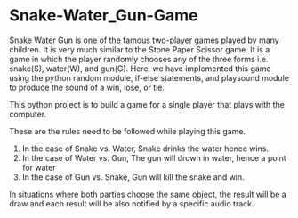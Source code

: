 # Snake-Water_Gun-Game

Snake Water Gun is one of the famous two-player games played by many children. It is very much similar to the Stone Paper Scissor game. 
It is a game in which the player randomly chooses any of the three forms i.e. snake(S), water(W), and gun(G). Here, we have implemented this game using the python random module, if-else statements, and playsound module to produce the sound of a win, lose, or tie.

This python project is to build a game for a single player that plays with the computer.

These are the rules need to be followed while playing this game.

1. In the case of Snake vs. Water, Snake drinks the water hence wins.
2. In the case of Water vs. Gun, The gun will drown in water, hence a point for water
3. In the case of Gun vs. Snake, Gun will kill the snake and win.

In situations where both parties choose the same object, the result will be a draw and each result will be also notified by a specific audio track.
